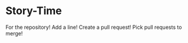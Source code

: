 Story-Time
==========

For the repository! Add a line! Create a pull request! Pick pull requests to merge!

